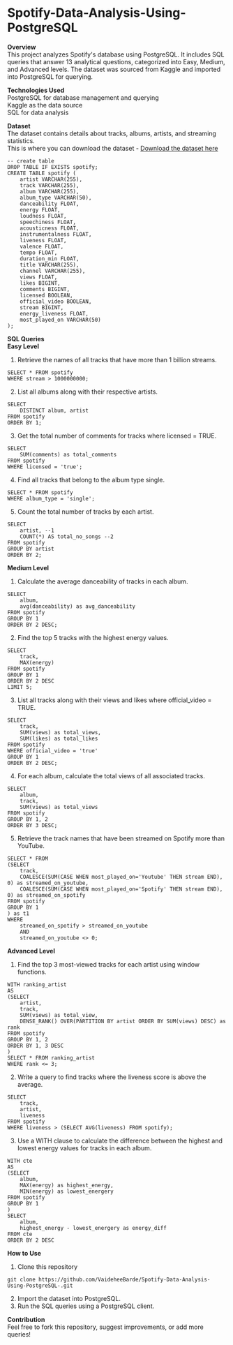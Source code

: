 # Spotify-Data-Analysis-Using-PostgreSQL

**Overview** <br />
This project analyzes Spotify's database using PostgreSQL. It includes SQL queries that answer 13 analytical questions, categorized into Easy, Medium, and Advanced levels. The dataset was sourced from Kaggle and imported into PostgreSQL for querying.

**Technologies Used** <br />
PostgreSQL for database management and querying <br />
Kaggle as the data source <br />
SQL for data analysis <br />

**Dataset** <br />
The dataset contains details about tracks, albums, artists, and streaming statistics. <br />
This is where you can download the dataset - [Download the dataset here](https://www.kaggle.com/datasets/sanjanchaudhari/spotify-dataset) <br />

```
-- create table
DROP TABLE IF EXISTS spotify;
CREATE TABLE spotify (
    artist VARCHAR(255),
    track VARCHAR(255),
    album VARCHAR(255),
    album_type VARCHAR(50),
    danceability FLOAT,
    energy FLOAT,
    loudness FLOAT,
    speechiness FLOAT,
    acousticness FLOAT,
    instrumentalness FLOAT,
    liveness FLOAT,
    valence FLOAT,
    tempo FLOAT,
    duration_min FLOAT,
    title VARCHAR(255),
    channel VARCHAR(255),
    views FLOAT,
    likes BIGINT,
    comments BIGINT,
    licensed BOOLEAN,
    official_video BOOLEAN,
    stream BIGINT,
    energy_liveness FLOAT,
    most_played_on VARCHAR(50)
);
```

**SQL Queries** <br />
**Easy Level** <br />
1. Retrieve the names of all tracks that have more than 1 billion streams.
```
SELECT * FROM spotify 
WHERE stream > 1000000000;
```
2. List all albums along with their respective artists.
```
SELECT
	DISTINCT album, artist
FROM spotify
ORDER BY 1;
```
3. Get the total number of comments for tracks where licensed = TRUE.
```
SELECT
	SUM(comments) as total_comments 
FROM spotify
WHERE licensed = 'true';
```
4. Find all tracks that belong to the album type single.
```
SELECT * FROM spotify 
WHERE album_type = 'single';
```
5. Count the total number of tracks by each artist.
```
SELECT 
	artist, --1
	COUNT(*) AS total_no_songs --2
FROM spotify
GROUP BY artist
ORDER BY 2;
```

**Medium Level**
1. Calculate the average danceability of tracks in each album.
```
SELECT 
	album,
	avg(danceability) as avg_danceability
FROM spotify
GROUP BY 1
ORDER BY 2 DESC;
```
2. Find the top 5 tracks with the highest energy values.
```
SELECT 
	track, 
	MAX(energy)
FROM spotify
GROUP BY 1
ORDER BY 2 DESC
LIMIT 5;
```
3. List all tracks along with their views and likes where official_video = TRUE.
```
SELECT
	track,
	SUM(views) as total_views,
	SUM(likes) as total_likes
FROM spotify
WHERE official_video = 'true' 
GROUP BY 1
ORDER BY 2 DESC;
```
4. For each album, calculate the total views of all associated tracks.
```
SELECT 
	album,
	track,
	SUM(views) as total_views 
FROM spotify
GROUP BY 1, 2 
ORDER BY 3 DESC;
```
5. Retrieve the track names that have been streamed on Spotify more than YouTube.
```
SELECT * FROM 
(SELECT 
	track,
	COALESCE(SUM(CASE WHEN most_played_on='Youtube' THEN stream END), 0) as streamed_on_youtube,
	COALESCE(SUM(CASE WHEN most_played_on='Spotify' THEN stream END), 0) as streamed_on_spotify
FROM spotify
GROUP BY 1
) as t1
WHERE
	streamed_on_spotify > streamed_on_youtube
	AND
	streamed_on_youtube <> 0;
```
**Advanced Level**
1. Find the top 3 most-viewed tracks for each artist using window functions.
```
WITH ranking_artist 
AS 
(SELECT
	artist, 
	track,
	SUM(views) as total_view,
	DENSE_RANK() OVER(PARTITION BY artist ORDER BY SUM(views) DESC) as rank
FROM spotify
GROUP BY 1, 2
ORDER BY 1, 3 DESC
)
SELECT * FROM ranking_artist 
WHERE rank <= 3;
```
2. Write a query to find tracks where the liveness score is above the average.
```
SELECT 
	track,
	artist, 
	liveness
FROM spotify 
WHERE liveness > (SELECT AVG(liveness) FROM spotify);
```
3. Use a WITH clause to calculate the difference between the highest and lowest energy values for tracks in each album.
```
WITH cte
AS
(SELECT 
	album,
	MAX(energy) as highest_energy,
	MIN(energy) as lowest_energery
FROM spotify
GROUP BY 1
)
SELECT 
	album,
	highest_energy - lowest_energery as energy_diff
FROM cte
ORDER BY 2 DESC
```
**How to Use** <br />
1. Clone this repository
```
git clone https://github.com/VaideheeBarde/Spotify-Data-Analysis-Using-PostgreSQL-.git
```
2. Import the dataset into PostgreSQL.
3. Run the SQL queries using a PostgreSQL client.

**Contribution** <br />
Feel free to fork this repository, suggest improvements, or add more queries!

